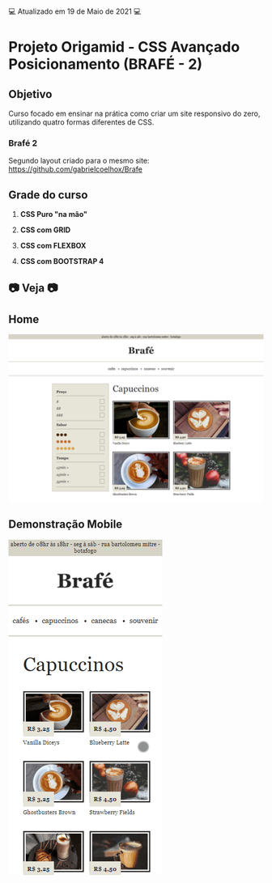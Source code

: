 💻 Atualizado em 19 de Maio de 2021 💻

# Projeto Origamid - CSS Avançado Posicionamento (BRAFÉ - 2)

## Objetivo

Curso focado em ensinar na prática como criar um site responsivo do zero, utilizando quatro formas diferentes de CSS.

### Brafé 2

Segundo layout criado para o mesmo site: https://github.com/gabrielcoelhox/Brafe

## Grade do curso

1. <b>CSS Puro "na mão"</b> </br>

2. <b>CSS com GRID</b> </br>

3. <b>CSS com FLEXBOX</b> </br>

4. <b>CSS com BOOTSTRAP 4</b> </br>

## 📷 Veja 📷

## Home

![IMG](github/img1.png)

## Demonstração Mobile

![GIF](github/mobile.gif)
